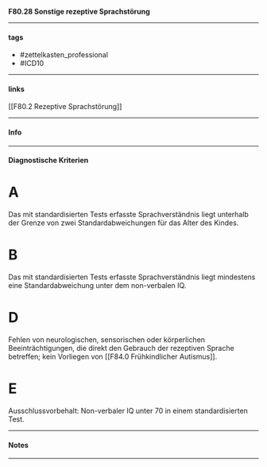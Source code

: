 __F80.28 Sonstige rezeptive Sprachstörung__

___________________________________________
#### tags

- #zettelkasten_professional
- #ICD10 
___________________________________________
#### links

[[F80.2 Rezeptive Sprachstörung]]

___________________________________________
#### Info

___________________________________________
#### Diagnostische Kriterien

# A
Das mit standardisierten Tests erfasste Sprachverständnis liegt unterhalb der Grenze von zwei Standardabweichungen für das Alter des Kindes.

# B
Das mit standardisierten Tests erfasste Sprachverständnis liegt mindestens eine Standardabweichung unter dem non-verbalen IQ.

# D 
Fehlen von neurologischen, sensorischen oder körperlichen Beeinträchtigungen, die direkt den Gebrauch der rezeptiven Sprache betreffen; kein Vorliegen von [[F84.0 Frühkindlicher Autismus]].

# E
Ausschlussvorbehalt: Non-verbaler IQ unter 70 in einem standardisierten Test.
___________________________________________
#### Notes

___________________________________________

